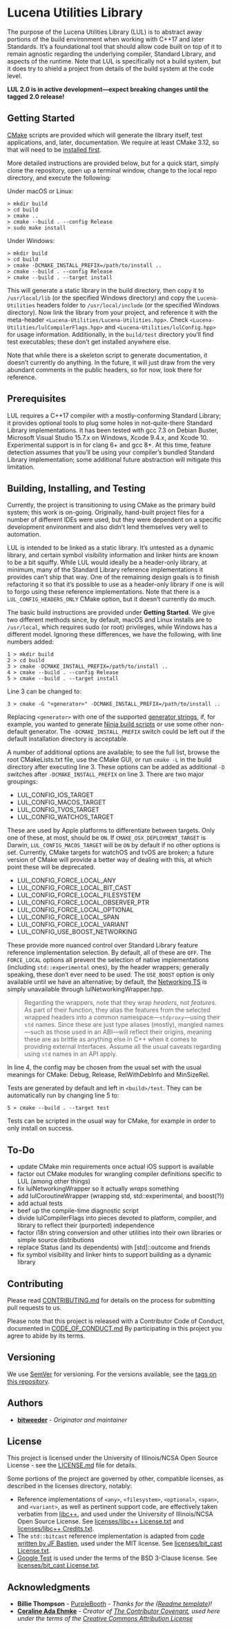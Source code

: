 
# Lucena Utilities Library

The purpose of the Lucena Utilities Library (LUL) is to abstract away portions of the build environment when working with C++17 and later Standards. It’s a foundational tool that should allow code built on top of it to remain agnostic regarding the underlying compiler, Standard Library, and aspects of the runtime. Note that LUL is specifically not a build system, but it does try to shield a project from details of the build system at the code level.

**LUL 2.0 is in active development—expect breaking changes until the tagged 2.0 release!**

## Getting Started

[CMake](https://cmake.org/) scripts are provided which will generate the library itself, test applications, and, later, documentation. We require at least CMake 3.12, so that will need to be [installed first](https://cmake.org/download/).

More detailed instructions are provided below, but for a quick start, simply clone the repository, open up a terminal window, change to the local repo directory, and execute the following:

Under macOS or Linux:

    > mkdir build
    > cd build
    > cmake ..
    > cmake --build . --config Release
    > sudo make install

Under Windows:

    > mkdir build
    > cd build
    > cmake -DCMAKE_INSTALL_PREFIX=/path/to/install ..
    > cmake --build . --config Release
    > cmake --build . --target install

This will generate a static library in the build directory, then copy it  to `/usr/local/lib` (or the specified Windows directory) and copy the `Lucena-Utilities` headers folder to `/usr/local/include` (or the specified Windows directory). Now link the library from your project, and reference it with the meta-header `<Lucena-Utilities/Lucena-Utilities.hpp>`. Check `<Lucena-Utilities/lulCompilerFlags.hpp>` and `<Lucena-Utilities/lulConfig.hpp>` for usage information. Additionally, in the `build/test` directory you’ll find test executables; these don’t get installed anywhere else.

Note that while there is a skeleton script to generate documentation, it doesn’t currently do anything. In the future, it will just draw from the very abundant comments in the public headers, so for now, look there for reference.

## Prerequisites

LUL requires a C++17 compiler with a mostly-conforming Standard Library; it provides optional tools to plug some holes in not-quite-there Standard Library implementations. It has been tested with gcc 7.3 on Debian Buster, Microsoft Visual Studio 15.7.x on Windows, Xcode 9.4.x, and Xcode 10. Experimental support is in for clang 6+ and gcc 8+. At this time, feature detection assumes that you’ll be using your compiler’s bundled Standard Library implementation; some additional future abstraction will mitigate this limitation.

## Building, Installing, and Testing

Currently, the project is transitioning to using CMake as the primary build system; this work is on-going. Originally, hand-built project files for a number of different IDEs were used, but they were dependent on a specific development environment and also didn’t lend themselves very well to automation.

LUL is intended to be linked as a static library. It’s untested as a dynamic library, and certain symbol visibility information and linker hints are known to be a bit squiffy. While LUL would ideally be a header-only library, at minimum, many of the Standard Library reference implementations it provides can’t ship that way. One of the remaining design goals is to finish refactoring it so that it’s possible to use as a header-only library if one is will to forgo using these reference implementations. Note that there is a `LUL_CONFIG_HEADERS_ONLY` CMake option, but it doesn’t currently do much.

The basic build instructions are provided under **Getting Started**.  We give two different methods since, by default, macOS and Linux installs are to `/usr/local`, which requires sudo (or root) privileges, while Windows has a different model. Ignoring these differences, we have the following, with line numbers added:

    1 > mkdir build
    2 > cd build
    3 > cmake -DCMAKE_INSTALL_PREFIX=/path/to/install ..
    4 > cmake --build . --config Release
    5 > cmake --build . --target install

Line 3 can be changed to:

    3 > cmake -G "<generator>" -DCMAKE_INSTALL_PREFIX=/path/to/install ..

Replacing `<generator>` with one of the supported [generator strings](https://cmake.org/cmake/help/v3.12/manual/cmake-generators.7.html), if, for example, you wanted to generate [Ninja build scripts](https://ninja-build.org/) or use some other non-default generator. The `-DCMAKE_INSTALL_PREFIX` switch could be left out if the default installation directory is acceptable.

A number of additional options are available; to see the full list, browse the root CMakeLists.txt file, use the CMake GUI, or run `cmake -L` in the build directory after executing line 3. These options can be added as additional `-D` switches after `-DCMAKE_INSTALL_PREFIX` on line 3. There are two major groupings:

 - LUL_CONFIG_IOS_TARGET
 - LUL_CONFIG_MACOS_TARGET
 - LUL_CONFIG_TVOS_TARGET
 - LUL_CONFIG_WATCHOS_TARGET

These are used by Apple platforms to differentiate between targets. Only one of these, at most, should be `ON`. If `CMAKE_OSX_DEPLOYMENT_TARGET` is Darwin, `LUL_CONFIG_MACOS_TARGET` will be `ON` by default if no other
options is set. Currently, CMake targets for watchOS and tvOS are broken; a future version of CMake will provide a better way of dealing with this, at which point these will be deprecated.

- LUL_CONFIG_FORCE_LOCAL_ANY
- LUL_CONFIG_FORCE_LOCAL_BIT_CAST
- LUL_CONFIG_FORCE_LOCAL_FILESYSTEM
- LUL_CONFIG_FORCE_LOCAL_OBSERVER_PTR
- LUL_CONFIG_FORCE_LOCAL_OPTIONAL
- LUL_CONFIG_FORCE_LOCAL_SPAN
- LUL_CONFIG_FORCE_LOCAL_VARIANT
- LUL_CONFIG_USE_BOOST_NETWORKING

These provide more nuanced control over Standard Library feature reference implementation selection. By default, all of these are `OFF`. The `FORCE_LOCAL` options all prevent the selection of native implementations (including `std::experimental` ones), by the header wrappers; generally speaking, these don’t ever need to be used. The `USE_BOOST` option is only available until we have an alternative; by default, the [Networking TS](http://www.open-std.org/jtc1/sc22/wg21/docs/papers/2018/n4734.pdf) is simply unavailable through lulNetworkingWrapper.hpp.

> Regarding the wrappers, note that they wrap *headers*, not *features*. As part of their function, they alias the features from the selected wrapped headers into a common namespace—`stdproxy`—using their `std` names. Since these are just type aliases (mostly), mangled names—such as those used in an ABI—will reflect their origins, meaning these are as brittle as anything else in C++ when it comes to providing external interfaces. Assume all the usual caveats regarding using `std` names in an API apply.

In line 4, the config may be chosen from the usual set with the usual meanings for CMake: Debug, Release, RelWithDebInfo and MinSizeRel.

Tests are generated by default and left in `<build>/test`. They can be automatically run by changing line 5 to:

    5 > cmake --build . --target test

Tests can be scripted in the usual way for CMake, for example in order to only install on success.

## To-Do

- update CMake min requirements once actual iOS support is available
- factor out CMake modules for wrangling compiler definitions specific to LUL (among other things)
- fix lulNetworkingWrapper so it actually _wraps_ something
- add lulCoroutineWrapper (wrapping std, std::experimental, and boost(?))
- add actual tests
- beef up the compile-time diagnostic script
- divide lulCompilerFlags into pieces devoted to platform, compiler, and library to reflect their (purported) independence
- factor i18n string conversion and other utilities into their own libraries or simple source distributions
- replace Status (and its dependents) with [std]::outcome and friends
- fix symbol visibility and linker hints to support building as a dynamic library

## Contributing

Please read [CONTRIBUTING.md](./CONTRIBUTING.md) for details on the process for submitting pull requests to us.

Please note that this project is released with a Contributor Code of Conduct, documented in [CODE_OF_CONDUCT.md](./CODE_OF_CONDUCT.md) By participating in this project you agree to abide by its terms.

## Versioning

We use [SemVer](https://semver.org/) for versioning. For the versions available, see the [tags on this repository](https://github.com/bitweeder/lul/tags).

## Authors

-   [**bitweeder**](https://bitweeder.com/) - _Originator and maintainer_

## License

This project is licensed under the University of Illinois/NCSA Open Source License - see the [LICENSE.md](./LICENSE.md) file for details.

Some portions of the project are governed by other, compatible licenses, as described in the licenses directory, notably:

- Reference implementations of `<any>`, `<filesystem>`, `<optional>`, `<span>`, and `<variant>`, as well as pertinent support code, are effectively taken verbatim from [libc++](https://libcxx.llvm.org/), and used under the University of Illinois/NCSA Open Source License. See [licenses/libc++ License.txt](licenses/libc%2B%2B%20License.txt) and [licenses/libc++ Credits.txt](licenses/libc%2B%2B%20Credits.txt).
- The `std::bitcast` reference implementation is adapted from [code written by JF Bastien](https://github.com/jfbastien/bit_cast/), used under the MIT license. See [licenses/bit_cast License.txt](./licenses/bit_cast%20License.txt).
- [Google Test](https://github.com/google/googletest) is used under the terms of the BSD 3-Clause license. See [licenses/bit_cast License.txt](./licenses/bit_cast%20License.txt).

## Acknowledgments

- **Billie Thompson** - [PurpleBooth](https://github.com/PurpleBooth) - _Thanks for the ([Readme template](https://gist.github.com/PurpleBooth/109311bb0361f32d87a2))!_
- **[Coraline Ada Ehmke](http://where.coraline.codes/ "Coraline Ada Ehmke")** - _Creator of [The Contributor Covenant](https://www.contributor-covenant.org/), used here under the terms of the [Creative Commons Attribution License](https://github.com/ContributorCovenant/contributor_covenant/blob/master/LICENSE.md)_
